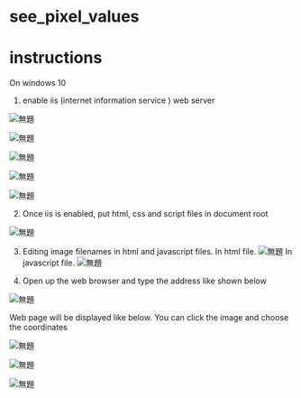 # see_pixel_values

# instructions

On windows 10

1. enable iis (internet information service ) web server

![無題](https://user-images.githubusercontent.com/56218301/143484778-de3d3c5e-6469-4eac-98e8-29061f7679b6.png)

![無題](https://user-images.githubusercontent.com/56218301/143484872-97a3d7d4-9168-48b5-9c11-9d18aab5298c.png)

![無題](https://user-images.githubusercontent.com/56218301/143484959-f4bfa3e4-aafd-4de0-95c8-b12a92fa6d3a.png)

![無題](https://user-images.githubusercontent.com/56218301/143485095-c84f6d4d-ab1f-44b5-900a-015265d36c65.png)

![無題](https://user-images.githubusercontent.com/56218301/143485252-b73010c1-af0a-45d0-aca3-8f1c4a7bdf5f.png)

2. Once iis is enabled, put html, css and script files in document root

![無題](https://user-images.githubusercontent.com/56218301/143485339-146297d0-cbf2-40d6-bbc8-093596660226.png)

3. Editing image filenames in html and javascript files.
In html file.
![無題](https://user-images.githubusercontent.com/56218301/143486247-37036259-18ae-4a68-b2d3-179285c27368.png)
In javascript file.
![無題](https://user-images.githubusercontent.com/56218301/143486315-9d334088-22fa-478d-aedf-c73a7e1c93c7.png)



3. Open up the web browser and type the address like shown below

![無題](https://user-images.githubusercontent.com/56218301/143485479-85d5b672-6640-45d8-9ee8-08667d0836c3.png)

Web page will be displayed like below. You can click the image and choose the coordinates

![無題](https://user-images.githubusercontent.com/56218301/143485580-58fc556b-a25b-45d9-9365-904566abd43f.png)

![無題](https://user-images.githubusercontent.com/56218301/143485631-40f30d34-d069-4a2b-9f28-6e665ff2ac91.png)

![無題](https://user-images.githubusercontent.com/56218301/143485745-befe2f3a-f3a2-4bb8-90e7-4230ea6668f9.png)















